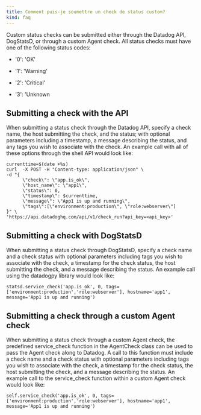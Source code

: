 ```yaml
---
title: Comment puis-je soumettre un check de status custom?
kind: faq
---
```


Custom status checks can be submitted either through the Datadog API, DogStatsD, or through a custom Agent check. All status checks must have one of the following status codes:

* '0': 'OK'

* '1': 'Warning'

* '2': 'Critical'

* '3': 'Unknown

## Submitting a check with the API

When submitting a status check through the Datadog API, specify a check name, the host submitting the check, and the status; with optional parameters including a timestamp, a message describing the status, and any tags you wish to associate with the check. An example call with all of these options through the shell API would look like:

```
currenttime=$(date +%s)
curl  -X POST -H "Content-type: application/json" \
-d "{
      \"check\": \"app.is_ok\",
      \"host_name\": \"app1\",
      \"status\": 0,
      \"timestamp\": $currenttime,
      \"message\": \"App1 is up and running\",
      \"tags\":[\"environment:production\", \"role:webserver\"]
}" \ 
'https://api.datadoghq.com/api/v1/check_run?api_key=<api_key>'
```

## Submitting a check with DogStatsD

When submitting a status check through DogStatsD, specify a check name and a check status with optional parameters including tags you wish to associate with the check, a timestamp for the check status, the host submitting the check, and a message describing the status. An example call using the datadogpy library would look like:

```
statsd.service_check('app.is_ok', 0, tags=['environment:production','role:webserver'], hostname='app1', message='App1 is up and running')
```

## Submitting a check through a custom Agent check

When submitting a status check through a custom Agent check, the predefined service_check function in the AgentCheck class can be used to pass the Agent check along to Datadog. A call to this function must include a check name and a check status with optional parameters including tags you wish to associate with the check, a timestamp for the check status, the host submitting the check, and a message describing the status. An example call to the service_check function within a custom Agent check would look like:

```
self.service_check('app.is_ok', 0, tags=['environment:production','role:webserver'], hostname='app1', message='App1 is up and running')
```


